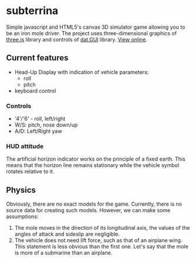 # subterrina
Simple javascript and HTML5's canvas 3D simulator game allowing you to be an iron mole driver. The project uses three-dimensional graphics of [three.js](https://github.com/mrdoob/three.js) library and controls of [dat.GUI](https://github.com/dataarts/dat.gui) library.
[View online](https://yeryomin1.github.io/subterrina/).
## Current features
* Head-Up Display with indication of vehicle parameters:
  * roll
  * pitch
* keyboard control
### Controls
* '4'/'6' - roll, left/right
* W/S: pitch, nose down/up
* A/D: Left/Right yaw
### HUD attitude
The artificial horizon indicator works on the principle of a fixed earth. This means that the horizon line remains stationary while the vehicle symbol rotates relative to it.
## Physics
Obviously, there are no exact models for the game. Currently, there is no source data for creating such models. However, we can make some assumptions:
1. The mole moves in the direction of its longitudinal axis, the values of the angles of attack and sideslip are negligible.
2. The vehicle does not need lift force, such as that of an airplane wing. This statement is less obvious than the first one. Let's say that the mole is more of a submarine than an airplane.
